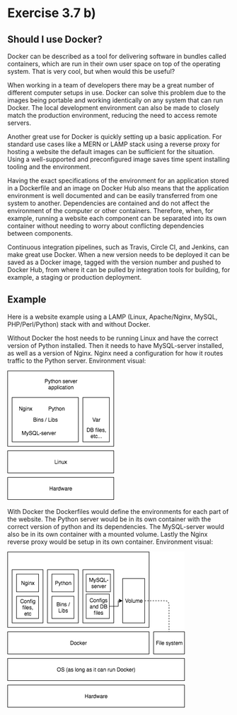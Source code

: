 # Exercise 3.7 b)

## Should I use Docker?

Docker can be described as a tool for delivering software in bundles called containers, which are run in their own user space on top of the operating system. That is very cool, but when would this be useful?

When working in a team of developers there may be a great number of different computer setups in use. Docker can solve this problem due to the images being portable and working identically on any system that can run Docker. The local development environment can also be made to closely match the production environment, reducing the need to access remote servers.

Another great use for Docker is quickly setting up a basic application. For standard use cases like a MERN or LAMP stack using a reverse proxy for hosting a website the default images can be sufficient for the situation. Using a well-supported and preconfigured image saves time spent installing tooling and the environment.

Having the exact specifications of the environment for an application stored in a Dockerfile and an image on Docker Hub also means that the application environment is well documented and can be easily transferred from one system to another. Dependencies are contained and do not affect the environment of the computer or other containers. Therefore, when, for example, running a website each component can be separated into its own container without needing to worry about conflicting dependencies between components.

Continuous integration pipelines, such as Travis, Circle CI, and Jenkins, can make great use Docker. When a new version needs to be deployed it can be saved as a Docker image, tagged with the version number and pushed to Docker Hub, from where it can be pulled by integration tools for building, for example, a staging or production deployment.

## Example

Here is a website example using a LAMP (Linux, Apache/Nginx, MySQL, PHP/Perl/Python) stack with and without Docker.

Without Docker the host needs to be running Linux and have the correct version of Python  installed. Then it needs to have MySQL-server installed, as well as a version of Nginx. Nginx need a configuration for how it routes traffic to the Python server. Environment visual:

![Without Docker example](./no-docker.png)

With Docker the Dockerfiles would define the environments for each part of the website. The Python server would be in its own container with the correct version of python and its dependencies. The MySQL-server would also be in its own container with a mounted volume. Lastly the Nginx reverse proxy would be setup in its own container. Environment visual:

![With Docker example](./with-docker.png)
